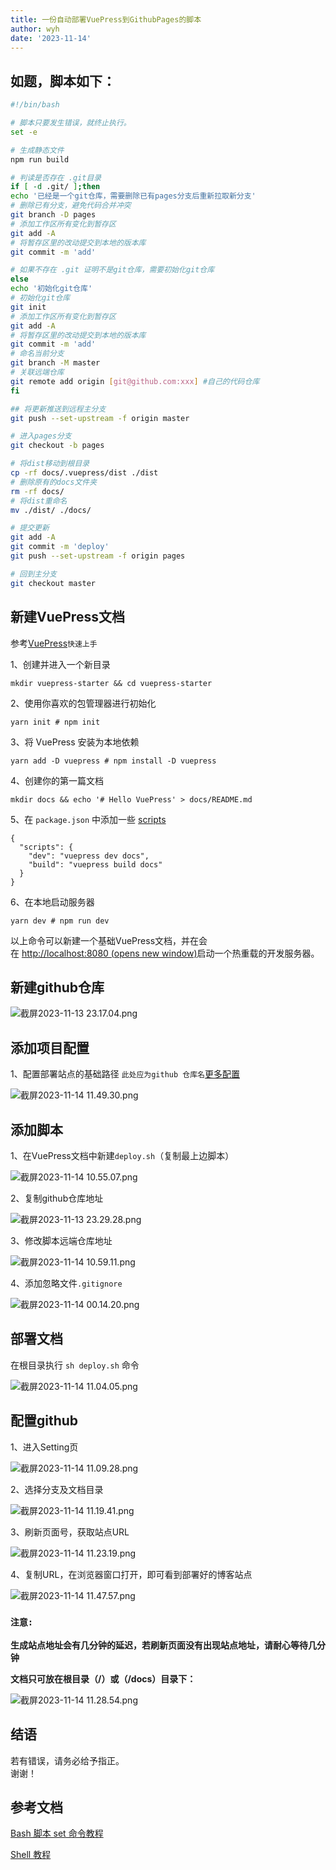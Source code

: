 ```yaml
---
title: 一份自动部署VuePress到GithubPages的脚本
author: wyh
date: '2023-11-14'
---
```


## 如题，脚本如下：
```deploy.sh
#!/bin/bash

# 脚本只要发生错误，就终止执行。
set -e

# 生成静态文件
npm run build

# 判读是否存在 .git目录
if [ -d .git/ ];then
echo '已经是一个git仓库，需要删除已有pages分支后重新拉取新分支'
# 删除已有分支，避免代码合并冲突
git branch -D pages
# 添加工作区所有变化到暂存区
git add -A
# 将暂存区里的改动提交到本地的版本库
git commit -m 'add'

# 如果不存在 .git 证明不是git仓库，需要初始化git仓库
else
echo '初始化git仓库'
# 初始化git仓库
git init
# 添加工作区所有变化到暂存区
git add -A
# 将暂存区里的改动提交到本地的版本库
git commit -m 'add'
# 命名当前分支
git branch -M master
# 关联远端仓库
git remote add origin [git@github.com:xxx] #自己的代码仓库
fi

## 将更新推送到远程主分支
git push --set-upstream -f origin master

# 进入pages分支
git checkout -b pages

# 将dist移动到根目录
cp -rf docs/.vuepress/dist ./dist
# 删除原有的docs文件夹
rm -rf docs/
# 将dist重命名
mv ./dist/ ./docs/

# 提交更新
git add -A
git commit -m 'deploy'
git push --set-upstream -f origin pages

# 回到主分支
git checkout master

```
## 新建VuePress文档
参考[VuePress](https://vuepress.vuejs.org/zh/guide/getting-started.html)<code>快速上手</code>

1、创建并进入一个新目录
```
mkdir vuepress-starter && cd vuepress-starter
```
2、使用你喜欢的包管理器进行初始化
```
yarn init # npm init
```
3、将 VuePress 安装为本地依赖
```
yarn add -D vuepress # npm install -D vuepress
```
4、创建你的第一篇文档
```
mkdir docs && echo '# Hello VuePress' > docs/README.md
```
5、在 `package.json` 中添加一些 [scripts](https://classic.yarnpkg.com/zh-Hans/docs/package-json#toc-scripts)
```
{
  "scripts": {
    "dev": "vuepress dev docs",
    "build": "vuepress build docs"
  }
}
```
6、在本地启动服务器
```
yarn dev # npm run dev
```

以上命令可以新建一个基础VuePress文档，并在会在 [http://localhost:8080 (opens new window)](http://localhost:8080/)启动一个热重载的开发服务器。

## 新建github仓库

![截屏2023-11-13 23.17.04.png](../image/press-1.png)

## 添加项目配置
1、配置部署站点的基础路径 <code>此处应为github 仓库名</code>[更多配置](https://vuepress.vuejs.org/zh/config/#%E5%9F%BA%E6%9C%AC%E9%85%8D%E7%BD%AE)

![截屏2023-11-14 11.49.30.png](../image/press-2.png)

## 添加脚本
1、在VuePress文档中新建`deploy.sh`（复制最上边脚本）

![截屏2023-11-14 10.55.07.png](../image/press-3.png)

2、复制github仓库地址

![截屏2023-11-13 23.29.28.png](../image/press-4.png)

3、修改脚本远端仓库地址

![截屏2023-11-14 10.59.11.png](../image/press-5.png)

4、添加忽略文件`.gitignore`

![截屏2023-11-14 00.14.20.png](../image/press-6.png)

## 部署文档
在根目录执行 `sh deploy.sh` 命令


![截屏2023-11-14 11.04.05.png](../image/press-7.png)

## 配置github
1、进入Setting页

![截屏2023-11-14 11.09.28.png](../image/press-8.png)

2、选择分支及文档目录

![截屏2023-11-14 11.19.41.png](../image/press-9.png)

3、刷新页面号，获取站点URL

![截屏2023-11-14 11.23.19.png](../image/press-10.png)

4、复制URL，在浏览器窗口打开，即可看到部署好的博客站点

![截屏2023-11-14 11.47.57.png](../image/press-11.png)

### <code>注意:</code>
**生成站点地址会有几分钟的延迟，若刷新页面没有出现站点地址，请耐心等待几分钟**

**文档只可放在根目录（/）或（/docs）目录下：**

![截屏2023-11-14 11.28.54.png](../image/press-12.png)

## 结语  
若有错误，请务必给予指正。      
谢谢！

## 参考文档
[Bash 脚本 set 命令教程](https://www.ruanyifeng.com/blog/2017/11/bash-set.html)

[Shell 教程](https://www.runoob.com/linux/linux-shell-passing-arguments.html)
